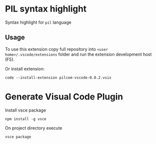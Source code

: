 # PIL syntax highlight
Syntax highlight for `pil` language

## Usage
To use this extension copy full repository into `<user home>/.vscode/extensions` folder and run the extension development host (F5).

Or install extension:

```
code --install-extension pilcom-vscode-0.0.2.vsix
```

# Generate Visual Code Plugin
Install vsce package
```
npm install -g vsce
```
On project directory execute
```
vsce package
```
